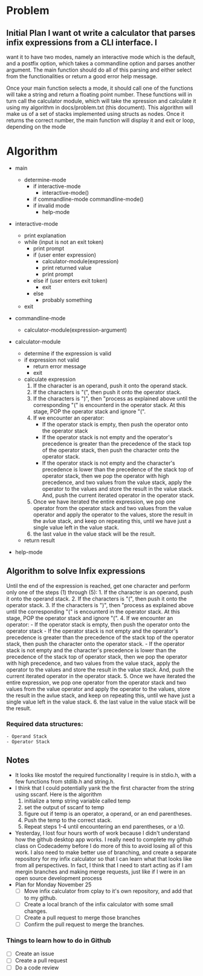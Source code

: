 # Problem

## Initial Plan I want ot write a calculator that parses infix expressions from a CLI interface. I
want it to have two modes, namely an interactive mode which is the default, and a postfix option,
which takes a commandline option and parses another argument. The main function should do all of
this parsing and either select from the functionalities or return a good error help message.

Once your main function selects a mode, it should call one of the functions will take a string and
return a floating point number. These functions will in turn call the calculator module, which will
take the xpression and calculate it using my algorithm in docs/problem.txt (this document). This
algorithm will make us of a set of stacks implemented using structs as nodes. Once it returns the
correct number, the main function will display it and exit or loop, depending on the mode

# Algorithm

- main
    - determine-mode
        - if interactive-mode
            - interactive-mode()
        - if commandline-mode
            commandline-mode()
        - if invalid mode
            - help-mode

- interactive-mode
    - print explanation
    - while (input is not an exit token)
        - print prompt
        - if (user enter expression)
            - calculator-module(expression)
            - print returned value
            - print prompt
        - else if (user enters exit token)
            - exit 
        - else
            - probably something
    - exit

- commandline-mode
    - calculator-module(expression-argument)
- calculator-module
    - determine if the expression is valid
    - if expression not valid
        - return error message
        - exit
    - calculate expression
        1. If the character is an operand, push it onto the operand stack.
        2. If the characters is "(", then push it onto the operator stack. 
        3. If the characters is ")", then "process as explained above until the corresponding "(" is
           encounterd in the operator stack. At this stage, POP the operator stack and ignore "(".
        4. If we encounter an operator:
            - If the operator stack is empty, then push the operator onto the operator stack
            - If the operator stack is not empty and the operator's precedence is greater than the
              precedence of the stack top of the operator stack, then push the character onto the
              operator stack.
            - If the operator stack is not empty and the character's precedence is lower than the
              precedence of the stack top of operator stack, then we pop the operator with high
              precedence, and two values from the value stack, apply the operator to the values and
              store the result in the value stack. And, push the current iterated operator in the
              operator stack. 
        5. Once we have iterated the entire expression, we pop one operator from the operator stack
        and two values from the value operator and apply the operator to the values, store the
        result in the avlue stack, and keep on repeating this, until we have just a single value
        left in the value stack.
        6. the last value in the value stack will be the result.
    - return result

- help-mode

## Algorithm to solve Infix expressions
Until the end of the expression is reached, get one
character and perform only one of the steps (1) through (5):
    1. If the character is an operand, push it onto the operand stack.
    2. If the characters is "(", then push it onto the operator stack. 
    3. If the characters is ")", then "process as explained above until the corresponding "(" is
       encounterd in the operator stack. At this stage, POP the operator stack and ignore "(".
    4. If we encounter an operator:
        - If the operator stack is empty, then push the operator onto the operator stack
        - If the operator stack is not empty and the operator's precedence is greater than the
          precedence of the stack top of the operator stack, then push the character onto the
          operator stack.
        - If the operator stack is not empty and the character's precedence is lower than the
          precedence of the stack top of operator stack, then we pop the operator with high
          precedence, and two values from the value stack, apply the operator to the values and
          store the result in the value stack. And, push the current iterated operator in the
          operator stack. 
    5. Once we have iterated the entire expression, we pop one operator from the operator stack and
    two values from the value operator and apply the operator to the values, store the result in the
    avlue stack, and keep on repeating this, until we have just a single value left in the value
    stack.
    6. the last value in the value stack will be the result.

### Required data structures:
    - Operand Stack
    - Operator Stack

## Notes
- It looks like mostof the required functionality I require is in stdio.h, with a few functions from
  stdlib.h and string.h.
- I think that I could potentially yank the the first character from the string using sscanf. Here
  is the algorithm
    1. initialize a temp string variable called temp
    2. set the output of sscanf to temp
    3. figure out if temp is an operator, a operand, or an end parentheses.
    4. Push the temp to the correct stack.
    5. Repeat steps 1-4 until encountering an end parentheses, or a \0.
- Yesterday, I lost four hours worth of work because I didn't understand how the github desktop app
  works. I really need to complete my github class on Codecademy before I do more of this to avoid
  losing all of this work. I also need to make better use of branching, and create a separate
  repository for my infix calculator so that I can learn what that looks like from all perspectives.
  In fact, I think that I need to start acting as if I am mergin branches and making merge requests,
  just like if I were in an open source development process
- Plan for Monday November 25
    - [ ] Move infix calculator from cplay to it's own repository, and add that to my github.
    - [ ] Create a local branch of the infix calculator with some small changes.
    - [ ] Create a pull request to merge those branches
    - [ ] Confirm the pull request to merge the branches.
### Things to learn how to do in Github
- [ ] Create an issue
- [ ] Create a pull request
- [ ] Do a code review
